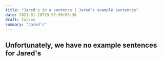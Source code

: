 ```yaml
---
title: "Jared's in a sentence | Jared's example sentences"
date: 2021-01-20T19:57:50+05:30
draft: falses
summary: "Jared's"
---
```

## Unfortunately, we have no example sentences for Jared's                 
